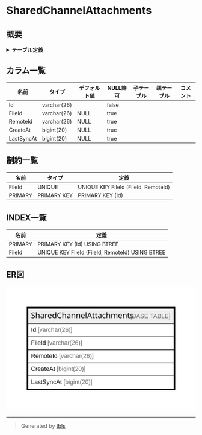 # SharedChannelAttachments

## 概要

<details>
<summary><strong>テーブル定義</strong></summary>

```sql
CREATE TABLE `SharedChannelAttachments` (
  `Id` varchar(26) NOT NULL,
  `FileId` varchar(26) DEFAULT NULL,
  `RemoteId` varchar(26) DEFAULT NULL,
  `CreateAt` bigint(20) DEFAULT NULL,
  `LastSyncAt` bigint(20) DEFAULT NULL,
  PRIMARY KEY (`Id`),
  UNIQUE KEY `FileId` (`FileId`,`RemoteId`)
) ENGINE=InnoDB DEFAULT CHARSET=utf8mb4
```

</details>

## カラム一覧

| 名前         | タイプ         | デフォルト値       | NULL許可   | 子テーブル      | 親テーブル      | コメント     |
| ---------- | ----------- | ------------ | -------- | ---------- | ---------- | -------- |
| Id         | varchar(26) |              | false    |            |            |          |
| FileId     | varchar(26) | NULL         | true     |            |            |          |
| RemoteId   | varchar(26) | NULL         | true     |            |            |          |
| CreateAt   | bigint(20)  | NULL         | true     |            |            |          |
| LastSyncAt | bigint(20)  | NULL         | true     |            |            |          |

## 制約一覧

| 名前      | タイプ         | 定義                                   |
| ------- | ----------- | ------------------------------------ |
| FileId  | UNIQUE      | UNIQUE KEY FileId (FileId, RemoteId) |
| PRIMARY | PRIMARY KEY | PRIMARY KEY (Id)                     |

## INDEX一覧

| 名前      | 定義                                               |
| ------- | ------------------------------------------------ |
| PRIMARY | PRIMARY KEY (Id) USING BTREE                     |
| FileId  | UNIQUE KEY FileId (FileId, RemoteId) USING BTREE |

## ER図

![er](SharedChannelAttachments.svg)

---

> Generated by [tbls](https://github.com/k1LoW/tbls)
